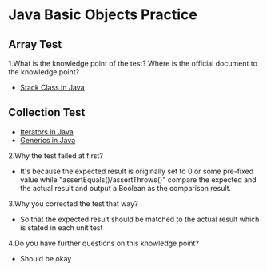 # Java Basic Objects Practice

## Array Test
 1.What is the knowledge point of the test? Where is the official document to the knowledge point?
- [Stack Class in Java](https://www.geeksforgeeks.org/stack-class-in-java/)

## Collection Test
- [Iterators in Java](https://www.geeksforgeeks.org/iterators-in-java/)
- [Generics in Java](https://www.baeldung.com/java-generics)


2.Why the test failed at first?
- It's because the expected result is originally set to 0 or some pre-fixed value while "assertEquals()/assertThrows()" compare the expected and the actual result and output a Boolean as the comparison result. 

3.Why you corrected the test that way?
- So that the expected result should be matched to the actual result which is stated in each unit test

4.Do you have further questions on this knowledge point?
 - Should be okay

